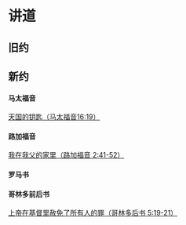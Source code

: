 # 讲道
## 旧约
## 新约
#### 马太福音
   [天国的钥匙（马太福音16:19）](Matthew1619)
   
#### 路加福音
   [我在我父的家里（路加福音 2:41-52）](luke0241)

#### 罗马书

#### 哥林多前后书
   [上帝在基督里赦免了所有人的罪（哥林多后书 5:19-21）](2Corinthians051921)

